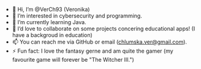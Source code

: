 - 👋 Hi, I’m @VerCh93 (Veronika)
- 👀 I’m interested in cybersecurity and programming.
- 🌱 I’m currently learning Java.
- 💞️ I’d love to collaborate on some projects concering educational apps! (I have a backgroud in education)
- 📫 You can reach me via GitHub or email (chlumska.ver@gmail.com).
- ⚡ Fun fact: I love the fantasy gerne and am quite the gamer (my favourite game will forever be "The Witcher III.")

<!---
VerCh93/VerCh93 is a ✨ special ✨ repository because its `README.md` (this file) appears on your GitHub profile.
You can click the Preview link to take a look at your changes.
--->
